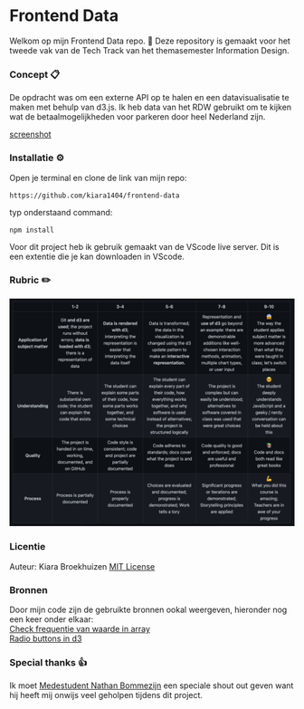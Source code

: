 # Frontend Data
Welkom op mijn Frontend Data repo.  👋 
Deze repository is gemaakt voor het tweede vak van de Tech Track  van het themasemester Information Design.

### Concept 📋
De opdracht was om een externe API op te halen en een datavisualisatie te maken met behulp van d3.js. Ik heb data van het RDW gebruikt om te kijken wat de betaalmogelijkheden voor parkeren door heel Nederland zijn. 

[screenshot](https://github.com/kiara1404/frontend-data/blob/main/screencap.png?raw=true)

### **Installatie** ⚙️
Open je terminal en clone de link van mijn repo:
```
https://github.com/kiara1404/frontend-data
```

typ onderstaand command:
```
npm install
```

Voor dit project heb ik gebruik gemaakt van de VScode live server. Dit is een extentie die je kan downloaden in VScode.

### **Rubric** ✏️
![](https://github.com/kiara1404/frontend-data/blob/main/rubric.png?raw=true)

### **Licentie**
Auteur: Kiara Broekhuizen [MIT License](https://github.com/kiara1404/frontend-data/blob/main/LICENSE)

### Bronnen 
Door mijn code zijn de gebruikte bronnen ookal weergeven, hieronder nog een keer onder elkaar:      
[Check frequentie van waarde in array](https://stackoverflow.com/questions/5667888/counting-the-occurrences-frequency-of-array-elements)         
[Radio buttons in d3](https://medium.com/codecakes/handling-radio-buttons-in-d3-js-9c6245c6157)

### Special thanks  👍
Ik moet [Medestudent Nathan Bommezijn](https://github.com/bommezijn/frontend-data) een speciale shout out geven want hij heeft mij onwijs veel geholpen tijdens dit project.
